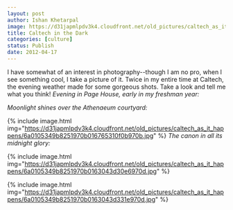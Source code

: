 ```yaml
---
layout: post
author: Ishan Khetarpal
image: https://d31japmlpdv3k4.cloudfront.net/old_pictures/caltech_as_it_happens/6a0105349b8251970b016765310ea8970b.jpg
title: Caltech in the Dark
categories: [culture]
status: Publish
date: 2012-04-17
---
```


I have somewhat of an interest in photography--though I am no pro, when I see something cool, I take a picture of it. Twice in my entire time at Caltech, the evening weather made for some gorgeous shots. Take a look and tell me what you think!
*Evening in Page House, early in my freshman year:*

*Moonlight shines over the Athenaeum courtyard:*


{% include image.html img="https://d31japmlpdv3k4.cloudfront.net/old_pictures/caltech_as_it_happens/6a0105349b8251970b016765310f0b970b.jpg" %}
*The canon in all its midnight glory:*


{% include image.html img="https://d31japmlpdv3k4.cloudfront.net/old_pictures/caltech_as_it_happens/6a0105349b8251970b0163043d30e6970d.jpg" %}

{% include image.html img="https://d31japmlpdv3k4.cloudfront.net/old_pictures/caltech_as_it_happens/6a0105349b8251970b0163043d331e970d.jpg" %}
